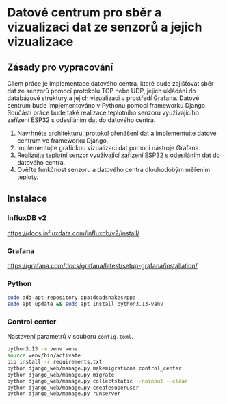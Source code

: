# Datové centrum pro sběr a vizualizaci dat ze senzorů a jejich vizualizace

## Zásady pro vypracování
Cílem práce je implementace datového centra, které bude zajišťovat sběr dat ze senzorů pomocí protokolu TCP nebo UDP, jejich ukládání do databázové struktury a jejich vizualizaci v prostředí Grafana. Datové centrum bude implementováno v Pythonu pomocí frameworku Django. Součástí práce bude také realizace teplotního senzoru využívajícího zařízení ESP32 s odesíláním dat do datového centra.
1. Navrhněte architekturu, protokol přenášení dat a implementujte datové centrum ve frameworku Django.
2. Implementujte grafickou vizualizaci dat pomocí nástroje Grafana.
3. Realizujte teplotní senzor využívající zařízení ESP32 s odesíláním dat do datového centra.
4. Ověřte funkčnost senzoru a datového centra dlouhodobým měřením teploty.

## Instalace

### InfluxDB v2
https://docs.influxdata.com/influxdb/v2/install/

### Grafana
https://grafana.com/docs/grafana/latest/setup-grafana/installation/

### Python
```bash
sudo add-apt-repository ppa:deadsnakes/ppa
sudo apt update && sudo apt install python3.13-venv
```

### Control center
Nastavení parametrů v souboru `config.toml`.

```bash
python3.13 -m venv venv
source venv/bin/activate
pip install -r requirements.txt
python django_web/manage.py makemigrations control_center
python django_web/manage.py migrate
python django_web/manage.py collectstatic --noinput --clear
python django_web/manage.py createsuperuser
python django_web/manage.py runserver
```